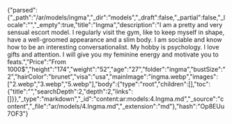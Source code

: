 {"parsed":{"_path":"/ar/models/ingma","_dir":"models","_draft":false,"_partial":false,"_locale":"","_empty":true,"title":"Ingma","description":"I am a pretty and very sensual escort model. I regularly visit the gym, like to keep myself in shape, have a well-groomed appearance and a slim body. I am sociable and know how to be an interesting conversationalist. My hobby is psychology. I love gifts and attention. I will give you my feminine energy and motivate you to feats.","Price":"From 1000$","height":"174","weight":"52","age":"27","folder":"ingma","bustSize":"2","hairColor":"brunet","visa":"usa","mainImage":"ingma.webp","images":["2.webp","3.webp","5.webp"],"body":{"type":"root","children":[],"toc":{"title":"","searchDepth":2,"depth":2,"links":[]}},"_type":"markdown","_id":"content:ar:models:4.Ingma.md","_source":"content","_file":"ar/models/4.Ingma.md","_extension":"md"},"hash":"Op8EUu7OF3"}